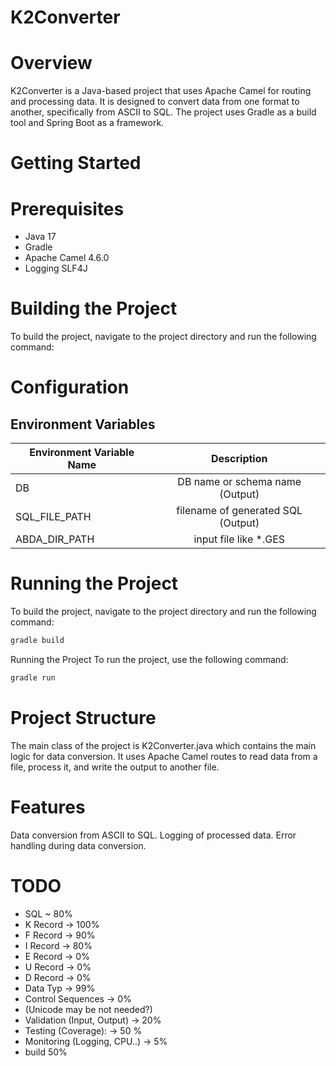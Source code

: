 # K2Converter

# Overview
K2Converter is a Java-based project that uses Apache Camel for routing and processing data. It is designed to convert data from one format to another, specifically from ASCII to SQL. The project uses Gradle as a build tool and Spring Boot as a framework.  

# Getting Started
#  Prerequisites
- Java 17
- Gradle
- Apache Camel 4.6.0
- Logging SLF4J

# Building the Project
To build the project, navigate to the project directory and run the following command:


# Configuration
## Environment Variables 

| Environment Variable Name |            Description             |
|---------------------------|:----------------------------------:|
| DB                        |  DB name or schema name (Output)   |
| SQL_FILE_PATH             | filename of generated SQL (Output) |
| ABDA_DIR_PATH             |       input file like *.GES        |



# Running the Project
To build the project, navigate to the project directory and run the following command:
```bash
gradle build
```
Running the Project
To run the project, use the following command:
```bash
gradle run
```


# Project Structure
The main class of the project is K2Converter.java which contains the main logic for data conversion. It uses Apache Camel routes to read data from a file, process it, and write the output to another file.  
# Features

Data conversion from ASCII to SQL.
Logging of processed data.
Error handling during data conversion.

# TODO
- SQL ~ 80%
- K Record -> 100% 
- F Record -> 90%
- I Record -> 80%
- E Record -> 0%
- U Record -> 0%
- D Record -> 0%
- Data Typ -> 99%
- Control Sequences -> 0%
- (Unicode may be not needed?)
- Validation (Input, Output) -> 20%
- Testing (Coverage): -> 50 %
- Monitoring (Logging, CPU..) -> 5%
- build 50%

